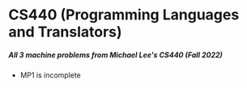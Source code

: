 CS440 (Programming Languages and Translators)
==========================

##### All 3 machine problems from Michael Lee's CS440 (Fall 2022)
* MP1 is incomplete
